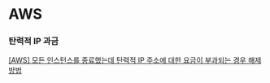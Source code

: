 # AWS

### 탄력적 IP 과금

[[AWS] 모든 인스턴스를 종료했는데 탄력적 IP 주소에 대한 요금이 부과되는 경우 해제 방법](https://blog.naver.com/baekmg1988/221608368784)
